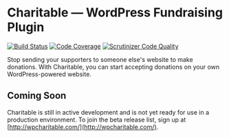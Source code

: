 # Charitable — WordPress Fundraising Plugin
[![Build Status](https://scrutinizer-ci.com/g/Studio164a/Charitable/badges/build.png?b=master)](https://scrutinizer-ci.com/g/Studio164a/Charitable/build-status/master) [![Code Coverage](https://scrutinizer-ci.com/g/Studio164a/Charitable/badges/coverage.png?b=master)](https://scrutinizer-ci.com/g/Studio164a/Charitable/?branch=master) [![Scrutinizer Code Quality](https://scrutinizer-ci.com/g/Studio164a/Charitable/badges/quality-score.png?b=master)](https://scrutinizer-ci.com/g/Studio164a/Charitable/?branch=master)

Stop sending your supporters to someone else's website to make donations. With Charitable, you can start accepting donations on your own WordPress-powered website.

## Coming Soon

Charitable is still in active development and is not yet ready for use in a production environment. To join the beta release list, sign up at [http://wpcharitable.com/](http://wpcharitable.com/).